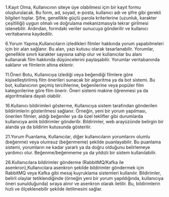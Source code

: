 
1.Kayıt Olma, Kullanıcının siteye üye olabilmesi için bir kayıt formu oluşturulacak. Bu form, ad, soyad, e-posta, kullanıcı adı ve şifre gibi gerekli bilgileri toplar. Şifre, genellikle güçlü parola kriterlerine (uzunluk, karakter çeşitliliği) uygun olmalı ve doğrulama mekanizmasıyla tekrar girilmesi istenebilir. Ardından, formdaki veriler sunucuya gönderilir ve kullanıcı veritabanına kaydedilir.

6.Yorum Yapma,Kullanıcıların izledikleri filmler hakkında yorum yapabilmeleri için bir alan sağlanır. Bu alan, yazı kutusu olarak tasarlanabilir. Yorumlar, genellikle sınırlı karakter sayısına sahip olur ve kullanıcılar bu alanı kullanarak film hakkında düşüncelerini paylaşabilir. Yorumlar veritabanında saklanır ve filmlerin altına eklenir.

11.Öneri Botu, Kullanıcıya izlediği veya beğendiği filmlere göre kişiselleştirilmiş film önerileri sunacak bir algoritma ya da bot sistemi. Bu bot, kullanıcının geçmiş tercihlerine, beğenilerine veya popüler film kategorilerine göre film önerir. Öneri sistemi makine öğrenmesi ya da algoritmalara dayalı olabilir.

16.Kullanıcı bildirimleri gösterme, Kullanıcıya sistem tarafından gönderilen bildirimlerin gösterilmesi sağlanır. Örneğin, yeni bir yorum yapılması, önerilen filmler, aldığı beğeniler ya da özel teklifler gibi durumlarda kullanıcıya anlık bildirimler gönderilir. Bildirimler, web arayüzünde belirgin bir alanda ya da bildirim kutusunda gösterilir.

21.Yorum Puanlama, Kullanıcılar, diğer kullanıcıların yorumlarını olumlu (beğenme) veya olumsuz (beğenmeme) şekilde puanlayabilir. Bu puanlama sistemi, yorumların ne kadar yararlı ya da doğru olduğunu belirlemeye yardımcı olur. Beğenme/beğenmeme ya da yıldızlı bir sistem kullanılabilir.

26.Kullanıcılara bildirimler gönderme (RabbitMQ/Kafka ile asenkron),Kullanıcılara asenkron şekilde bildirimler göndermek için RabbitMQ veya Kafka gibi mesaj kuyruklama sistemleri kullanılır. Bildirimler, belirli olaylar tetiklendiğinde (örneğin yeni bir yorum yapıldığında, kullanıcıya öneri sunulduğunda) sıraya alınır ve asenkron olarak iletilir. Bu, bildirimlerin hızlı ve ölçeklenebilir şekilde iletilmesini sağlar.

